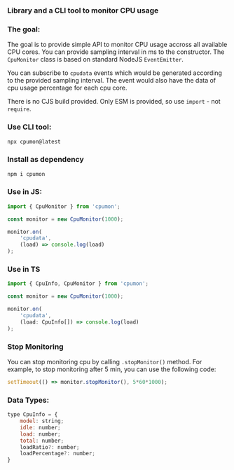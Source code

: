 ### Library and a CLI tool to monitor CPU usage

### The goal:
The goal is to provide simple API to monitor CPU usage accross all
available CPU cores. You can provide sampling interval in ms to the constructor.
The `CpuMonitor` class is based on standard NodeJS `EventEmitter`.


You can subscribe to `cpudata` events which would be generated
according to the provided sampling interval. The event would
also have the data of cpu usage percentage for each cpu core.

There is no CJS build provided. Only ESM is provided, so use `import` - not `require`.

### Use CLI tool:

```sh
npx cpumon@latest
```

### Install as dependency

```sh
npm i cpumon
```

### Use in JS:

```javascript
import { CpuMonitor } from 'cpumon';

const monitor = new CpuMonitor(1000);

monitor.on(
    'cpudata',
    (load) => console.log(load)
);
```

### Use in TS

```javascript
import { CpuInfo, CpuMonitor } from 'cpumon';

const monitor = new CpuMonitor(1000);

monitor.on(
    'cpudata',
    (load: CpuInfo[]) => console.log(load)
);
```

### Stop Monitoring

You can stop monitoring cpu by calling `.stopMonitor()` method.
For example, to stop monitoring after 5 min, you can use the following code:

```javascript
setTimeout(() => monitor.stopMonitor(), 5*60*1000);
```

### Data Types:

```javascript
type CpuInfo = {
    model: string;
    idle: number;
    load: number;
    total: number;
    loadRatio?: number;
    loadPercentage?: number;
}
```
